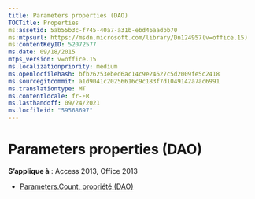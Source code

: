 ```yaml
---
title: Parameters properties (DAO)
TOCTitle: Properties
ms:assetid: 5ab55b3c-f745-40a7-a31b-ebd46aadbb70
ms:mtpsurl: https://msdn.microsoft.com/library/Dn124957(v=office.15)
ms:contentKeyID: 52072577
ms.date: 09/18/2015
mtps_version: v=office.15
ms.localizationpriority: medium
ms.openlocfilehash: bfb26253ebed6ac14c9e24627c5d2009fe5c2418
ms.sourcegitcommit: a1d9041c20256616c9c183f7d1049142a7ac6991
ms.translationtype: MT
ms.contentlocale: fr-FR
ms.lasthandoff: 09/24/2021
ms.locfileid: "59568697"
---
```

# <a name="parameters-properties-dao"></a>Parameters properties (DAO)

**S’applique à** : Access 2013, Office 2013

- [Parameters.Count, propriété (DAO)](parameters-count-property-dao.md)

